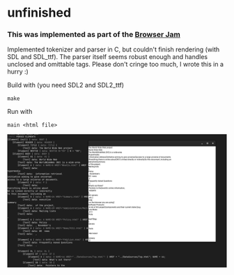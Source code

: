 # unfinished

### This was implemented as part of the [Browser Jam](https://github.com/BrowserJam/browserjam)

Implemented tokenizer and parser in C, but couldn't finish rendering (with SDL and SDL_ttf). The parser itself seems robust enough and handles unclosed and omittable tags. Please don't cringe too much, I wrote this in a hurry :)

Build with (you need SDL2 and SDL2_ttf)
```
make
```

Run with 
```
main <html file>
```

![screen](screen.png)